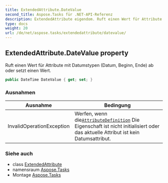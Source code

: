 ```yaml
---
title: ExtendedAttribute.DateValue
second_title: Aspose.Tasks für .NET-API-Referenz
description: ExtendedAttribute eigendom. Ruft einen Wert für Attribute mit Datumstypen Datum Beginn Ende ab oder setzt einen Wert.
type: docs
weight: 20
url: /de/net/aspose.tasks/extendedattribute/datevalue/
---
```

## ExtendedAttribute.DateValue property

Ruft einen Wert für Attribute mit Datumstypen (Datum, Beginn, Ende) ab oder setzt einen Wert.

```csharp
public DateTime DateValue { get; set; }
```

### Ausnahmen

| Ausnahme | Bedingung |
| --- | --- |
| InvalidOperationException | Werfen, wenn die[`AttributeDefinition`](../attributedefinition/) Die Eigenschaft ist nicht initialisiert oder das aktuelle Attribut ist kein Datumsattribut. |

### Siehe auch

* class [ExtendedAttribute](../)
* namensraum [Aspose.Tasks](../../extendedattribute/)
* Montage [Aspose.Tasks](../../../)


